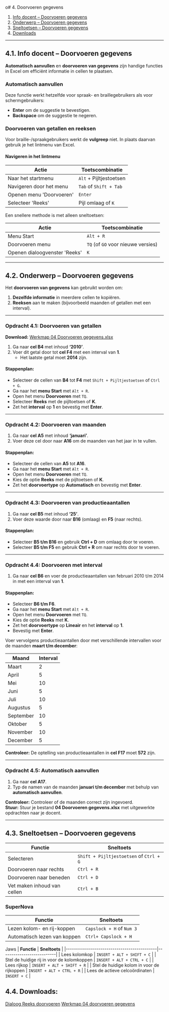 o# 4. Doorvoeren gegevens

1. [Info docent – Doorvoeren gegevens](#1-info-docent--doorvoeren-gegevens)  
2. [Onderwerp – Doorvoeren gegevens](#2-onderwerp--doorvoeren-gegevens)  
3. [Sneltoetsen – Doorvoeren gegevens](#3-sneltoetsen--doorvoeren-gegevens)  
4. [Downloads](#4-downloads)  

---

## 4.1. Info docent – Doorvoeren gegevens

**Automatisch aanvullen** en **doorvoeren van gegevens** zijn handige functies in Excel om efficiënt informatie in cellen te plaatsen.

### Automatisch aanvullen

Deze functie werkt hetzelfde voor spraak- en braillegebruikers als voor schermgebruikers:

- **Enter** om de suggestie te bevestigen.  
- **Backspace** om de suggestie te negeren.

### Doorvoeren van getallen en reeksen

Voor braille-/spraakgebruikers werkt de **vulgreep** niet. In plaats daarvan gebruik je het lintmenu van Excel.

#### Navigeren in het lintmenu

| Actie                | Toetscombinatie              |
|----------------------|------------------------------|
| Naar het startmenu   | `Alt` + Pijltjestoetsen       |
| Navigeren door het menu | `Tab` of `Shift + Tab`      |
| Openen menu 'Doorvoeren' | `Enter`                   |
| Selecteer 'Reeks'    | Pijl omlaag of `K`            |

Een snellere methode is met alleen sneltoetsen:

| Actie                       | Toetscombinatie |
|-----------------------------|-----------------|
| Menu Start                  | `Alt + R`       |
| Doorvoeren menu             | `TQ` (of `GO` voor nieuwe versies) |
| Openen dialoogvenster 'Reeks' | `K`            |

---

## 4.2. Onderwerp – Doorvoeren gegevens

Het **doorvoeren van gegevens** kan gebruikt worden om:

1. **Dezelfde informatie** in meerdere cellen te kopiëren.  
2. **Reeksen** aan te maken (bijvoorbeeld maanden of getallen met een interval).  

---

### Opdracht 4.1: Doorvoeren van getallen

**Download:** [Werkmap 04 Doorvoeren gegevens.xlsx](https://www.eduvip.nl/cms/files/Werkmap-04-doorvoeren-gegevens.xlsx)

1. Ga naar **cel B4** met inhoud **‘2010’**.  
2. Voer dit getal door tot **cel F4** met een interval van **1**.  
   - Het laatste getal moet **2014** zijn.

#### Stappenplan:

- Selecteer de cellen van **B4** tot **F4** met `Shift + Pijltjestoetsen` of `Ctrl + G`.  
- Ga naar het **menu Start** met `Alt + R`.  
- Open het menu **Doorvoeren** met `TQ`.  
- Selecteer **Reeks** met de pijltoetsen of **K**.  
- Zet het **interval** op **1** en bevestig met **Enter**.

---

### Opdracht 4.2: Doorvoeren van maanden

1. Ga naar **cel A5** met inhoud **‘januari’**.  
2. Voer deze cel door naar **A16** om de maanden van het jaar in te vullen.

#### Stappenplan:

- Selecteer de cellen van **A5** tot **A16**.  
- Ga naar het **menu Start** met `Alt + R`.  
- Open het menu **Doorvoeren** met `TQ`.  
- Kies de optie **Reeks** met de pijltoetsen of **K**.  
- Zet het **doorvoertype** op **Automatisch** en bevestig met **Enter**.

---

### Opdracht 4.3: Doorvoeren van productieaantallen

1. Ga naar **cel B5** met inhoud **‘25’**.  
2. Voer deze waarde door naar **B16** (omlaag) en **F5** (naar rechts).

#### Stappenplan:

- Selecteer **B5 t/m B16** en gebruik **Ctrl + D** om omlaag door te voeren.  
- Selecteer **B5 t/m F5** en gebruik **Ctrl + R** om naar rechts door te voeren.

---

### Opdracht 4.4: Doorvoeren met interval

1. Ga naar **cel B6** en voer de productieaantallen van februari 2010 t/m 2014 in met een interval van **1**.

#### Stappenplan:

- Selecteer **B6 t/m F6**.  
- Ga naar het **menu Start** met `Alt + R`.  
- Open het menu **Doorvoeren** met `TQ`.  
- Kies de optie **Reeks** met **K**.  
- Zet het **doorvoertype** op **Lineair** en het **interval** op **1**.  
- Bevestig met **Enter**.

Voer vervolgens productieaantallen door met verschillende intervallen voor de maanden **maart t/m december**:

| Maand      | Interval |
|------------|----------|
| Maart      | 2        |
| April      | 5        |
| Mei        | 10       |
| Juni       | 5        |
| Juli       | 10       |
| Augustus   | 5        |
| September  | 10       |
| Oktober    | 5        |
| November   | 10       |
| December   | 5        |

**Controleer:** De optelling van productieaantallen in **cel F17** moet **572** zijn.

---

### Opdracht 4.5: Automatisch aanvullen

1. Ga naar **cel A17**.  
2. Typ de namen van de maanden **januari t/m december** met behulp van **automatisch aanvullen**.

**Controleer:** Controleer of de maanden correct zijn ingevoerd.  
**Stuur:** Stuur je bestand **04 Doorvoeren gegevens.xlsx** met uitgewerkte opdrachten naar je docent.

---

## 4.3. Sneltoetsen – Doorvoeren gegevens

| Functie                         | Sneltoets            |
|---------------------------------|----------------------|
| Selecteren                      | `Shift + Pijltjestoetsen` of `Ctrl + G` |
| Doorvoeren naar rechts           | `Ctrl + R`           |
| Doorvoeren naar beneden          | `Ctrl + D`           |
| Vet maken inhoud van cellen      | `Ctrl + B`           |

### SuperNova

| Functie                         | Sneltoets            |
|---------------------------------|----------------------|
| Lezen kolom- en rij-koppen       | `Capslock + H` of `Num 3` |
| Automatisch lezen van koppen     | `Ctrl+ Capslock + H` |

Jaws
| **Functie**                                 | **Sneltoets**              |
|---------------------------------------------|---------------------------|
| Lees kolomkop                               | `INSERT + ALT + SHIFT + C` |
| Stel de huidige rij in voor de kolomkoppen  | `INSERT + ALT + CTRL + C`  |
| Lees rijkop                                 | `INSERT + ALT + SHIFT + R` |
| Stel de huidige kolom in voor de rijkoppen  | `INSERT + ALT + CTRL + R`  |
| Lees de actieve celcoördinaten              | `INSERT + C`               |

## 4.4. Downloads:
[Dialoog Reeks doorvoeren](https://www.eduvip.nl/cms/files/DialoogReeksdoorvoeren.jpg)
[Werkmap 04 doorvoeren gegevens](werkmap)
